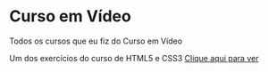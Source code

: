 # Curso em Vídeo
 Todos os cursos que eu fiz do Curso em Vídeo
 <p>Um dos exercícios do curso de HTML5 e CSS3 <a href="https://emannuelop.github.io/Curso-em-Video/Curso-de-HTML5-e-CSS3/M%C3%B3dulos/M%C3%B3dulo-02/Desafios/d010/d010/android.html">Clique aqui para ver</a></p>
